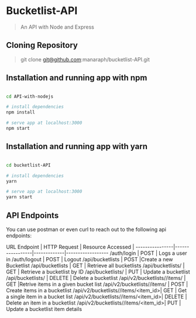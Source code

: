# Bucketlist-API
> An API with Node and Express 

## Cloning Repository
> git clone git@github.com:manaraph/bucketlist-API.git

## Installation and running app with npm
``` bash

cd API-with-nodejs

# install dependencies
npm install 

# serve app at localhost:3000
npm start

```
## Installation and running app with yarn
``` bash

cd bucketlist-API

# install dependencies
yarn 

# serve app at localhost:3000
yarn start

```


## API Endpoints
You can use postman or even curl to reach out to the following api endpoints:

URL Endpoint	|               HTTP Request   | Resource Accessed |
----------------|-----------------|-------------|------------------
/auth/login	  |     POST	| Logs a user in
/auth/logout	  |     POST	| Logout
/api/bucketlists	              |      POST	|Create a new Bucketlist
/api/bucketlists	              |      GET	|     Retrieve all bucketlists
/api/bucketlists/<id>            |  	GET	    | Retrieve a bucketlist by ID
/api/bucketlists/<id>	          |      PUT	|     Update a bucketlist
/api/bucketlists/<id>	          |      DELETE	| Delete a bucketlist
/api/v2/bucketlists/<id>/items/  |           GET    |Retrive items in a given bucket list
/api/v2/bucketlists/<id>/items/     |     POST	| Create items in a bucketlist 
/api/v2/bucketlists/<id>/items/<item_id>|	GET	| Get a single item in a bucket list
/api/v2/bucketlists/<id>/items/<item_id>|	DELETE	| Delete an item in a bucketlist 
/api/v2/bucketlists/<id>/items/<item_id>|	PUT   	| Update a bucketlist item details 

<!-- ## Credits
- [How to set-up a powerful API with Nodejs, GraphQL, MongoDB, Hapi, and Swagger](https://medium.freecodecamp.org/how-to-setup-a-powerful-api-with-nodejs-graphql-mongodb-hapi-and-swagger-e251ac189649) - Indrek Lasn -->
